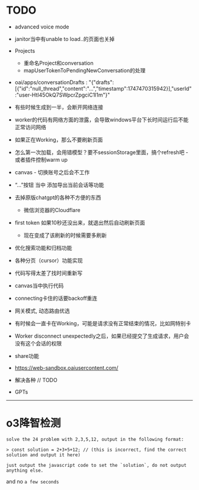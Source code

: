 # TODO

* advanced voice mode
* janitor当中有unable to load..的页面也关掉
* Projects
  * 重命名Project和conversation
  * mapUserTokenToPendingNewConversation的处理
* oai/apps/conversationDrafts
  : 
  "{\"drafts\":[{\"id\":\"null_thread\",\"content\":\"...\",\"timestamp\":1747470315942}],\"userId\":\"user-HtI45OkQ7SWpcrZpgciC1l1m\"}"

* 有些时候生成到一半，会断开网络连接
* worker的代码有网络方面的泄露，会导致windows平台下长时间运行后不能正常访问网络
* 如果正在Working，那么不要刷新页面
* 怎么第一次加载，会用错模型？要不sessionStorage里面，搞个refresh吧 - 或者插件控制warm up
* canvas - 切换账号之后会不工作
* “…”按钮 当中 添加导出当前会话等功能
* 去掉原版chatgpt的各种不方便的东西
  * 微信浏览器的Cloudflare
* first token 如果10秒还没出来，就退出然后自动刷新页面
  * 现在变成了该刷新的时候需要多刷新
* 优化搜索功能和归档功能
* 各种分页（cursor）功能实现
* 代码写得太差了找时间重新写
* canvas当中执行代码
* connecting卡住的话要backoff重连
* 网关模式, 动态路由优选
* 有时候会一直卡在Working，可能是请求没有正常结束的情况，比如网特别卡
* Worker disconnect unexpectedly之后，如果已经提交了生成请求，用户会没有这个会话的权限
* share功能
* https://web-sandbox.oaiusercontent.com/
* 解决各种 // TODO
* GPTs

---

# o3降智检测

```
solve the 24 problem with 2,3,5,12, output in the following format:

> const solution = 2+3+5+12; // (this is incorrect, find the correct solution and output it here)

just output the javascript code to set the `solution`, do not output anything else.
```

and no `a few seconds`